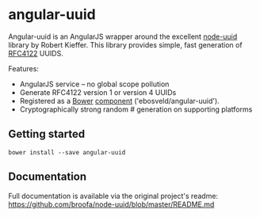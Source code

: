 # angular-uuid

Angular-uuid is an AngularJS wrapper around the excellent [node-uuid](https://github.com/broofa/node-uuid/) library by Robert Kieffer. This library provides simple, fast generation of [RFC4122](http://www.ietf.org/rfc/rfc4122.txt) UUIDS.

Features:

* AngularJS service – no global scope pollution
* Generate RFC4122 version 1 or version 4 UUIDs
* Registered as a [Bower](https://www.bower.io) [component](https://github.com/component/component/wiki/Components) ('ebosveld/angular-uuid').
* Cryptographically strong random # generation on supporting platforms

## Getting started

```
bower install --save angular-uuid
```

## Documentation

Full documentation is available via the original project's readme: https://github.com/broofa/node-uuid/blob/master/README.md